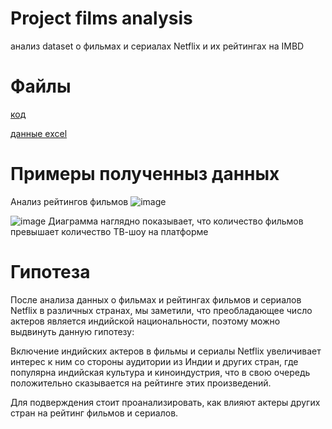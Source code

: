 # Project films analysis
анализ dataset о фильмах и сериалах Netflix и их рейтингах на IMBD

# Файлы
[код](https://github.com/ditayson/project-films/blob/main/netflix.ipynb)

[данные excel](https://github.com/ditayson/project-films/blob/main/netflixData.xlsx)

# Примеры полученныз данных
Анализ рейтингов фильмов
![image](https://github.com/ditayson/project-films/assets/133684422/96413e91-8c54-4351-95b2-8038f4bd7734)

![image](https://github.com/ditayson/project-films/assets/133684422/7a7b5082-e209-4fc0-92e1-e92ed199128b)
Диаграмма наглядно показывает, что количество фильмов превышает количество ТВ-шоу на платформе

# Гипотеза
После анализа данных о фильмах и рейтингах фильмов и сериалов Netflix в различных странах, мы заметили, что преобладающее число актеров является индийской национальности, поэтому можно выдвинуть данную гипотезу:

Включение индийских актеров в фильмы и сериалы Netflix увеличивает интерес к ним со стороны аудитории из Индии и других стран, где популярна индийская культура и киноиндустрия, что в свою очередь положительно сказывается на рейтинге этих произведений.

Для подверждения стоит проанализировать, как влияют актеры других стран на рейтинг фильмов и сериалов.

